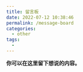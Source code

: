 ```yaml
---
title: 留言板
date: 2022-07-12 10:38:46
permalink: /message-board
categories: 
  - other
tags: 
  - 
---
```


**你可以在这里留下想说的内容。**
